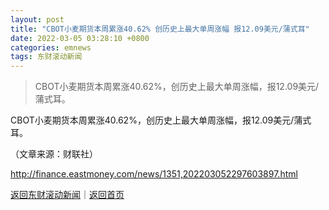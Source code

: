 ```yaml
---
layout: post
title: "CBOT小麦期货本周累涨40.62% 创历史上最大单周涨幅 报12.09美元/蒲式耳"
date: 2022-03-05 03:28:10 +0800
categories: emnews
tags: 东财滚动新闻
---
```

> CBOT小麦期货本周累涨40.62%，创历史上最大单周涨幅，报12.09美元/蒲式耳。

<p>CBOT小麦期货本周累涨40.62%，创历史上最大单周涨幅，报12.09美元/蒲式耳。</p><p class="em_media">（文章来源：财联社）</p>

<http://finance.eastmoney.com/news/1351,202203052297603897.html>

[返回东财滚动新闻](//finews.withounder.com/emnews/)｜[返回首页](//finews.withounder.com/)